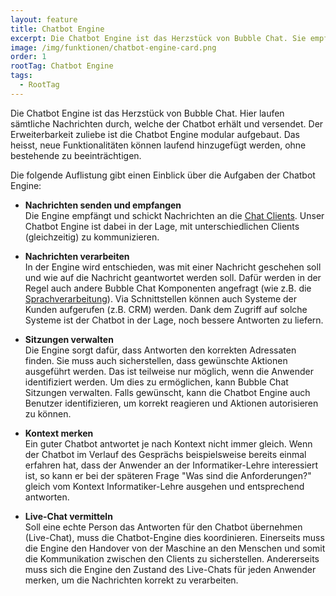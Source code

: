 ```yaml
---
layout: feature
title: Chatbot Engine
excerpt: Die Chatbot Engine ist das Herzstück von Bubble Chat. Sie empfängt, verarbeitet und sendet Nachrichten an die jeweiligen Chat Clients.
image: /img/funktionen/chatbot-engine-card.png
order: 1
rootTag: Chatbot Engine
tags:
  - RootTag
---
```


Die Chatbot Engine ist das Herzstück von Bubble Chat. Hier laufen sämtliche Nachrichten durch, welche der Chatbot erhält und versendet. Der Erweiterbarkeit zuliebe ist die Chatbot Engine modular aufgebaut. Das heisst, neue Funktionalitäten können laufend hinzugefügt werden, ohne bestehende zu beeinträchtigen.

Die folgende Auflistung gibt einen Einblick über die Aufgaben der Chatbot Engine:

- **Nachrichten senden und empfangen**<br>
  Die Engine empfängt und schickt Nachrichten an die [Chat Clients](/funktionen/chat-client). Unser Chatbot Engine ist dabei in der Lage, mit unterschiedlichen Clients (gleichzeitig) zu kommunizieren.

- **Nachrichten verarbeiten**<br>
  In der Engine wird entschieden, was mit einer Nachricht geschehen soll und wie auf die Nachricht geantwortet werden soll. Dafür werden in der Regel auch andere Bubble Chat Komponenten angefragt (wie z.B. die [Sprachverarbeitung](/funktionen/nlp)). Via Schnittstellen können auch Systeme der Kunden aufgerufen (z.B. CRM) werden. Dank dem Zugriff auf solche Systeme ist der Chatbot in der Lage, noch bessere Antworten zu liefern.

- **Sitzungen verwalten**<br>
  Die Engine sorgt dafür, dass Antworten den korrekten Adressaten finden. Sie muss auch sicherstellen, dass gewünschte Aktionen ausgeführt werden. Das ist teilweise nur möglich, wenn die Anwender identifiziert werden. Um dies zu ermöglichen, kann Bubble Chat Sitzungen verwalten. Falls gewünscht, kann die Chatbot Engine auch Benutzer identifizieren, um korrekt reagieren und Aktionen autorisieren zu können.

- **Kontext merken**<br>
  Ein guter Chatbot antwortet je nach Kontext nicht immer gleich. Wenn der Chatbot im Verlauf des Gesprächs beispielsweise bereits einmal erfahren hat, dass der Anwender an der Informatiker-Lehre interessiert ist, so kann er bei der späteren Frage "Was sind die Anforderungen?" gleich vom Kontext Informatiker-Lehre ausgehen und entsprechend antworten.

- **Live-Chat vermitteln**<br>
  Soll eine echte Person das Antworten für den Chatbot übernehmen (Live-Chat), muss die Chatbot-Engine dies koordinieren. Einerseits muss die Engine den Handover von der Maschine an den Menschen und somit die Kommunikation zwischen den Clients zu sicherstellen. Andererseits muss sich die Engine den Zustand des Live-Chats für jeden Anwender merken, um die Nachrichten korrekt zu verarbeiten.

